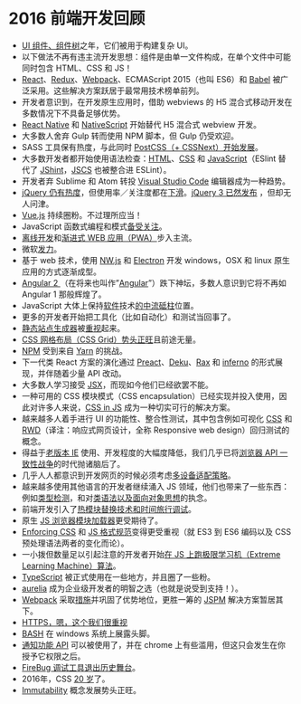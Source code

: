 # 2016 前端开发回顾

- [UI 组件、组件树](http://developer.telerik.com/featured/front-end-application-frameworks-component-architectures/)之年，它们被用于构建复杂 UI。
- 以下做法不再有违主流开发思想：组件是由单一文件构成，在单个文件中可能同时包含 HTML、CSS 和 JS！
- [React](https://facebook.github.io/react/)、[Redux](http://redux.js.org/)、[Webpack](https://webpack.js.org/)、ECMAScript 2015（也叫 ES6）和 [Babel](https://babeljs.io/) 被广泛采用。这些解决方案跃居于最常用技术榜单前列。
- 开发者意识到，在开发原生应用时，借助 webviews 的 H5 混合式移动开发在多数情况下不具备足够优势。
- [React Native](https://facebook.github.io/react-native/) 和 [NativeScript](https://www.nativescript.org/) 开始替代 H5 混合式 webview 开发。
- 大多数人舍弃 Gulp 转而使用 NPM 脚本，但 Gulp 仍受欢迎。
- SASS 工具保有热度，与此同时 [PostCSS（+ CSSNext）开始发展](https://tylergaw.com/articles/sass-to-postcss)。
- 大多数开发者都开始使用语法检查：[HTML](http://htmlhint.com/)、[CSS](http://stylelint.io/) 和 [JavaScript](http://eslint.org/)（ESlint 替代了 [JShint](http://jshint.com/)，[JSCS](http://jscs.info/) 也被整合进 ESLint）。
- 开发者弃 Sublime 和 Atom 转投 [Visual Studio Code](https://code.visualstudio.com/) 编辑器成为一种趋势。
- [jQuery 仍有热度](https://trends.builtwith.com/javascript)，但使用率／关注度都在[下滑](https://www.google.com/trends/explore?q=jQuery)。[jQuery 3 已然发布](https://blog.jquery.com/2016/06/09/jquery-3-0-final-released/) ，但却无人问津。
- [Vue.js](https://vuejs.org/) 持续圈粉。不过理所应当！
- JavaScript 函数式编程和模式[备](https://www.manning.com/books/functional-programming-in-javascript)[受](https://github.com/MostlyAdequate/mostly-adequate-guide)[关](https://github.com/getify/Functional-Light-JS)[注](https://www.youtube.com/channel/UCO1cgjhGzsSYb1rsB4bFe4Q)。
- [离线开发](https://developers.google.com/web/fundamentals/getting-started/codelabs/offline/)和[渐进式 WEB 应用（PWA）](https://developers.google.com/web/progressive-web-apps/)步入主流。
- 微软[发力](http://developer.telerik.com/featured/microsoft-done-lately/)。
- 基于 web 技术，使用 [NW.js](https://nwjs.io/) 和 [Electron](http://electron.atom.io/) 开发 windows，OSX 和 linux 原生应用的方式逐渐成型。
- [Angular 2 ](https://angular.io/)（在将来也叫作”[Angular](https://juristr.com/blog/2016/12/let-me-explain-angular-release-cycles/)”）跌下神坛，多数人意识到它将不再如 Angular 1 那般辉煌了。
- JavaScript 大体上保持[软件](http://stackoverflow.com/research/developer-survey-2016#technology-correlated-technologies)技术[的](http://stackoverflow.com/research/developer-survey-2016#technology-most-popular-technologies)[中流砥柱](http://stackoverflow.com/research/developer-survey-2016#technology-top-tech-on-stack-overflow)位置。
- 更多的开发者开始把工具化（比如自动化）和测试当回事了。
- [静态站点生成器](https://www.staticgen.com/)被[重](https://github.com/vigetlabs/gulp-starter/tree/blendid)[视](https://phenomic.io/)起来。
- [CSS 网格布局（CSS Grid）势头正旺](http://meyerweb.com/eric/thoughts/2016/12/05/css-grid/)且前途无量。
- [NPM](https://www.npmjs.com/) 受到来自 [Yarn](https://yarnpkg.com/) 的挑战。
- 下一代类 React 方案的演化通过 [Preact](https://preactjs.com/)、[Deku](https://github.com/anthonyshort/deku)、[Rax](https://github.com/alibaba/rax) 和 [inferno](https://infernojs.org/) 的形式展现，并伴随着少量 API 改动。
- 大多数人学习接受 [JSX](https://facebook.github.io/jsx/)，而现如今他们已经欲罢不能。
- 一种可用的 CSS 模块模式（CSS encapsulation）已经实现并投入使用，因此对许多人来说，[CSS in JS](https://github.com/MicheleBertoli/css-in-js) 成为一种切实可行的解决方案。
- 越来越多人着手进行 UI 的功能性、整合性测试，其中包含例如可视化 [CSS](https://css-tricks.com/automating-css-regression-testing/) 和 [RWD](https://css-tricks.com/automating-css-regression-testing/)（译注：响应式网页设计，全称 Responsive web design）回归测试的概念。
- 得益于[老版本 IE](https://www.netmarketshare.com/browser-market-share.aspx?qprid=2&qpcustomd=0) 使用、开发程度的大幅度降低，我们几乎已将[浏览器 API 一致性](https://html5test.com/results/desktop.html)[战争](https://kangax.github.io/compat-table/es6/)的时代抛诸脑后了。
- 几乎人人都意识到开发网页的时候必须考虑[多设备适配策略](http://www.intel.com/content/dam/www/public/us/en/images/iot/guide-to-iot-infographic.png)。
- 越来越多使用其他语言的开发者继续涌入 JS 领域，他们也带来了一些东西：例如[类型检测](https://flowtype.org/)，和对[类语法以及面向对象思想](https://www.typescriptlang.org/)的执念。
- 前端开发引入了[热模块替换技术和时间旅行调试](https://code-cartoons.com/hot-reloading-and-time-travel-debugging-what-are-they-3c8ed2812f35#.ezlpqez1i)。
- 原生 [JS 浏览器模块加载器](https://whatwg.github.io/loader/)更受期待了。
- [Enforcing CSS](https://css-tricks.com/stylelint/) 和 [JS 格式规范](https://github.com/airbnb/javascript/tree/master/packages/eslint-config-airbnb)变得更受重视（就 ES3 到 ES6 编码以及 CSS 预处理语法两者的变化而论）。
- 一小拨但数量足以引起注意的开发者开始[在 JS 上跑极限学习机（Extreme Learning Machine）算法](https://www.brianthicks.com/post/2016/04/22/state-of-elm-2016-results/)。
- [TypeScript](https://www.typescriptlang.org/) 被正式使用在一些地方，并且圈了一些粉。
- [aurelia](http://aurelia.io/) 成为企业级开发者的明智之选（也就是说受到支持！）。
- [Webpack](https://webpack.js.org/configuration/) 采取[措施](https://opencollective.com/webpack)并巩固了优势地位，更胜一筹的 [JSPM](https://www.pluralsight.com/courses/javascript-systemjs-jspm) 解决方案暂居其下。
- [HTTPS，嗯，这个我们很重视](https://developers.google.com/web/updates/2016/10/avoid-not-secure-warn)
- [BASH](https://msdn.microsoft.com/en-us/commandline/wsl/about) 在 windows 系统上展露头脚。
- [通知功能 API](https://developer.mozilla.org/en-US/docs/Web/API/Notifications_API/Using_the_Notifications_API) 可以被使用了，并在 chrome 上有些滥用，但这只会发生在你授予它权限之后。
- [FireBug 调试工具退出历史舞台](https://github.com/firebug/firebug)。
- 2016年，CSS [20 岁](https://www.w3.org/Style/CSS20/)了。
- [Immutability](https://facebook.github.io/immutable-js/) 概念发展势头正旺。
